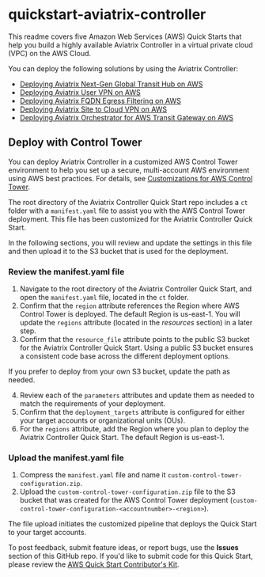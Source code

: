 # quickstart-aviatrix-controller


This readme covers five Amazon Web Services (AWS) Quick Starts that help you build a highly available Aviatrix Controller in a virtual private cloud (VPC) on the AWS Cloud. 

You can deploy the following solutions by using the Aviatrix Controller: 

- [Deploying Aviatrix Next-Gen Global Transit Hub on AWS](Transit-Hub-README.md)
- [Deploying Aviatrix User VPN on AWS](User-VPN-README.md)
- [Deploying Aviatrix FQDN Egress Filtering on AWS](FQDN-Egress-README.md)
- [Deploying Aviatrix Site to Cloud VPN on AWS](Site2Cloud-VPN-README.md)
- [Deploying Aviatrix Orchestrator for AWS Transit Gateway on AWS](TGW-Orchestrator-README.md)

## Deploy with Control Tower
You can deploy Aviatrix Controller in a customized AWS Control Tower environment to help you set up a secure, multi-account AWS environment using AWS best practices. For details, see [Customizations for AWS Control Tower](https://aws.amazon.com/solutions/implementations/customizations-for-aws-control-tower/). 

The root directory of the Aviatrix Controller Quick Start repo includes a `ct` folder with a `manifest.yaml` file to assist you with the AWS Control Tower deployment. This file has been customized for the Aviatrix Controller Quick Start. 

In the following sections, you will review and update the settings in this file and then upload it to the S3 bucket that is used for the deployment.

### Review the manifest.yaml file

1. Navigate to the root directory of the Aviatrix Controller Quick Start, and open the `manifest.yaml` file, located in the `ct` folder.
2. Confirm that the `region` attribute references the Region where AWS Control Tower is deployed. The default Region is us-east-1. You will update the `regions` attribute (located in the *resources* section) in a later step. 
3. Confirm that the `resource_file` attribute points to the public S3 bucket for the Aviatrix Controller Quick Start. Using a public S3 bucket ensures a consistent code base across the different deployment options. 

If you prefer to deploy from your own S3 bucket, update the path as needed.

4. Review each of the `parameters` attributes and update them as needed to match the requirements of your deployment. 
5. Confirm that the `deployment_targets` attribute is configured for either your target accounts or organizational units (OUs). 
6. For the `regions` attribute, add the Region where you plan to deploy the Aviatrix Controller Quick Start. The default Region is us-east-1.

### Upload the manifest.yaml file
1. Compress the `manifest.yaml` file and name it `custom-control-tower-configuration.zip`.
2. Upload the `custom-control-tower-configuration.zip` file to the S3 bucket that was created for the AWS Control Tower deployment (`custom-control-tower-configuration-<accountnumber>-<region>`).

The file upload initiates the customized pipeline that deploys the Quick Start to your target accounts.


To post feedback, submit feature ideas, or report bugs, use the **Issues** section of this GitHub repo.
If you'd like to submit code for this Quick Start, please review the [AWS Quick Start Contributor's Kit](https://aws-quickstart.github.io/). 

